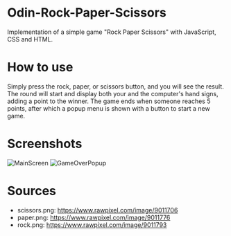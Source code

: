# Odin-Rock-Paper-Scissors

Implementation of a simple game "Rock Paper Scissors" with JavaScript, CSS and HTML.

# How to use

Simply press the rock, paper, or scissors button, and you will see the result. The round will start and display both your and the computer's hand signs, adding a point to the winner. The game ends when someone reaches 5 points, after which a popup menu is shown with a button to start a new game.

# Screenshots

![MainScreen](https://i.imgur.com/m1SykGV.png?raw=true)
![GameOverPopup](https://i.imgur.com/j8v6SOO.png?raw=true)

# Sources

-   scissors.png: https://www.rawpixel.com/image/9011706
-   paper.png: https://www.rawpixel.com/image/9011776
-   rock.png: https://www.rawpixel.com/image/9011793
